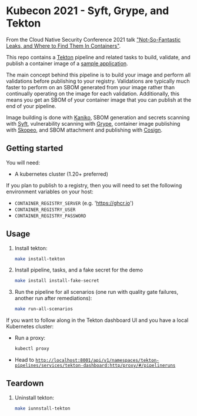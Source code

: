 # Kubecon 2021 - Syft, Grype, and Tekton

From the Cloud Native Security Conference 2021 talk ["Not-So-Fantastic Leaks, and Where to Find Them In Containers"](https://cloudnativesecurityconna21.sched.com/event/mBn2/not-so-fantastic-leaks-and-where-to-find-them-in-containers-alex-goodman-anchore?iframe=no).

This repo contains a [Tekton](https://tekton.dev/) pipeline and related tasks to build, validate, and publish a container image of a [sample application](https://github.com/wagoodman/count-goober). 

The main concept behind this pipeline is to build your image and perform all validations before publishing to your registry. Validations are typically much faster to perform on an SBOM generated from your image rather than continually operating on the image for each validation. Additionally, this means you get an SBOM of your container image that you can publish at the end of your pipeline.

Image building is done with [Kaniko](https://github.com/GoogleContainerTools/kaniko), SBOM generation and secrets scanning with [Syft](https://github.com/anchore/syft), vulnerability scanning with [Grype](https://github.com/anchore/syft), container image publishing with [Skopeo](https://github.com/containers/skopeo), and SBOM attachment and publishing with [Cosign](https://github.com/sigstore/cosign).


## Getting started

You will need:
- A kubernetes cluster (1.20+ preferred)


If you plan to publish to a registry, then you will need to set the following environment variables on your host:
- `CONTAINER_REGISTRY_SERVER` (e.g. 'https://ghcr.io')
- `CONTAINER_REGISTRY_USER`
- `CONTAINER_REGISTRY_PASSWORD`

## Usage

1. Install tekton:
    
    ```bash
    make install-tekton
    ```

2. Install pipeline, tasks, and a fake secret for the demo
    ```bash
    make install install-fake-secret
    ```

3. Run the pipeline for all scenarios (one run with quality gate failures, another run after remediations):
    ```bash
    make run-all-scenarios
    ```

If you want to follow along in the Tekton dashboard UI and you have a local Kubernetes cluster:

- Run a proxy:
    ```bash
    kubectl proxy
    ```

- Head to [`http://localhost:8001/api/v1/namespaces/tekton-pipelines/services/tekton-dashboard:http/proxy/#/pipelineruns`](http://localhost:8001/api/v1/namespaces/tekton-pipelines/services/tekton-dashboard:http/proxy/#/pipelineruns)


## Teardown

1. Uninstall tekton:
    
    ```bash
    make iunnstall-tekton
    ```